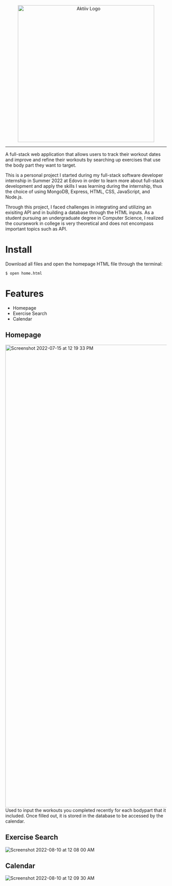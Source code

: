 <p align="center">
  <img width="426" alt="Aktiiv Logo" src="https://user-images.githubusercontent.com/70570472/179271900-fe050786-e7c5-4358-898d-5c5ee9652c6f.png">
</p>

----

A full-stack web application that allows users to track their workout dates and improve and refine their workouts by searching up exercises that use the body part they want to target. 

This is a personal project I started during my full-stack software developer internship in Summer 2022 at Edovo in order to learn more about full-stack development and apply the skills I was learning during the internship, thus the choice of using MongoDB, Express, HTML, CSS, JavaScript, and Node.js.

Through this project, I faced challenges in integrating and utilizing an exisiting API and in building a database through the HTML inputs. As a student pursuing an undergraduate degree in Computer Science, I realized the coursework in college is very theoretical and does not encompass important topics such as API.


# Install
Download all files and open the homepage HTML file through the terminal:
```
$ open home.html
```

# Features
- Homepage
- Exercise Search
- Calendar

## Homepage
<img width="1439" alt="Screenshot 2022-07-15 at 12 19 33 PM" src="https://user-images.githubusercontent.com/70570472/179275687-49e74e3e-3f8b-4d61-bbca-29e134fcf16c.png">
Used to input the workouts you completed recently for each bodypart that it included. Once filled out, it is stored in the database to be accessed by the calendar.

## Exercise Search
![Screenshot 2022-08-10 at 12 08 00 AM](https://user-images.githubusercontent.com/70570472/183820366-87d2d67c-a717-4ff8-a418-c142ac980df7.png)

## Calendar
![Screenshot 2022-08-10 at 12 09 30 AM](https://user-images.githubusercontent.com/70570472/183820481-e8a475a2-426d-4389-8181-16e152e6f706.png)

